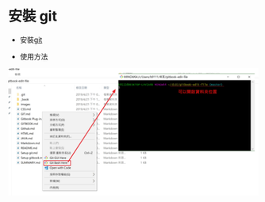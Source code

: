 # 安裝 git
* 安裝[git](https://git-scm.com/)<br>

* 使用方法<br>
<img src="./images/Setup git_001.jpg" alt="">